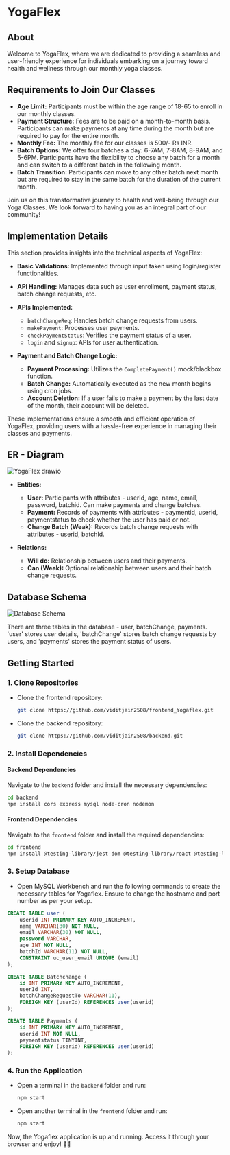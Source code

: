# **YogaFlex**

## About
Welcome to YogaFlex, where we are dedicated to providing a seamless and user-friendly experience for individuals embarking on a journey toward health and wellness through our monthly yoga classes.

## Requirements to Join Our Classes
- **Age Limit:** Participants must be within the age range of 18-65 to enroll in our monthly classes.
- **Payment Structure:** Fees are to be paid on a month-to-month basis. Participants can make payments at any time during the month but are required to pay for the entire month.
- **Monthly Fee:** The monthly fee for our classes is 500/- Rs INR.
- **Batch Options:** We offer four batches a day: 6-7AM, 7-8AM, 8-9AM, and 5-6PM. Participants have the flexibility to choose any batch for a month and can switch to a different batch in the following month.
- **Batch Transition:** Participants can move to any other batch next month but are required to stay in the same batch for the duration of the current month.

Join us on this transformative journey to health and well-being through our Yoga Classes. We look forward to having you as an integral part of our community!

## Implementation Details

This section provides insights into the technical aspects of YogaFlex:

- **Basic Validations:** Implemented through input taken using login/register functionalities.
- **API Handling:** Manages data such as user enrollment, payment status, batch change requests, etc.
- **APIs Implemented:**
  - `batchChangeReq`: Handles batch change requests from users.
  - `makePayment`: Processes user payments.
  - `checkPaymentStatus`: Verifies the payment status of a user.
  - `login` and `signup`: APIs for user authentication.

- **Payment and Batch Change Logic:**
  - **Payment Processing:** Utilizes the `CompletePayment()` mock/blackbox function.
  - **Batch Change:** Automatically executed as the new month begins using cron jobs.
  - **Account Deletion:** If a user fails to make a payment by the last date of the month, their account will be deleted.

These implementations ensure a smooth and efficient operation of YogaFlex, providing users with a hassle-free experience in managing their classes and payments.

## ER - Diagram

![YogaFlex drawio](https://github.com/viditjain2508/backend/assets/86849539/fb9422b4-3fc1-4c6f-8392-a1a5a443485b)

- **Entities:**
  - **User:** Participants with attributes - userId, age, name, email, password, batchid. Can make payments and change batches.
  - **Payment:** Records of payments with attributes - paymentid, userid, paymentstatus to check whether the user has paid or not.
  - **Change Batch (Weak):** Records batch change requests with attributes - userid, batchId.

- **Relations:**
  - **Will do:** Relationship between users and their payments.
  - **Can (Weak):** Optional relationship between users and their batch change requests.

## Database Schema

![Database Schema](https://github.com/viditjain2508/frontend_Yogaflex/assets/86849539/2de46581-da0c-4479-b491-686290b84ffe)

There are three tables in the database - user, batchChange, payments. 'user' stores user details, 'batchChange' stores batch change requests by users, and 'payments' stores the payment status of users.

## Getting Started

### 1. Clone Repositories

- Clone the frontend repository:
  ```bash
  git clone https://github.com/viditjain2508/frontend_Yogaflex.git
  ```

- Clone the backend repository:
  ```bash
  git clone https://github.com/viditjain2508/backend.git
  ```

### 2. Install Dependencies

#### Backend Dependencies
Navigate to the `backend` folder and install the necessary dependencies:
```bash
cd backend
npm install cors express mysql node-cron nodemon
```

#### Frontend Dependencies
Navigate to the `frontend` folder and install the required dependencies:
```bash
cd frontend
npm install @testing-library/jest-dom @testing-library/react @testing-library/user-event react react-dom react-router-dom react-scripts web-vitals
```

### 3. Setup Database

- Open MySQL Workbench and run the following commands to create the necessary tables for Yogaflex. Ensure to change the hostname and port number as per your setup.

```sql
CREATE TABLE user (
    userid INT PRIMARY KEY AUTO_INCREMENT,
    name VARCHAR(30) NOT NULL,
    email VARCHAR(30) NOT NULL,
    password VARCHAR, 
    age INT NOT NULL,
    batchId VARCHAR(11) NOT NULL,
    CONSTRAINT uc_user_email UNIQUE (email)
);

CREATE TABLE Batchchange (
    id INT PRIMARY KEY AUTO_INCREMENT,
    userId INT,
    batchChangeRequestTo VARCHAR(11),
    FOREIGN KEY (userId) REFERENCES user(userid)
);

CREATE TABLE Payments (
    id INT PRIMARY KEY AUTO_INCREMENT,
    userid INT NOT NULL,
    paymentstatus TINYINT,
    FOREIGN KEY (userid) REFERENCES user(userid)
);
```

### 4. Run the Application

- Open a terminal in the `backend` folder and run:
  ```bash
  npm start
  ```

- Open another terminal in the `frontend` folder and run:
  ```bash
  npm start
  ```

Now, the Yogaflex application is up and running. Access it through your browser and enjoy! 🧘‍♀

